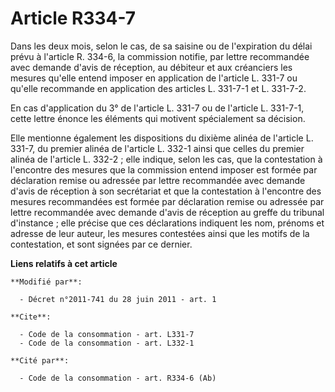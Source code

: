 # Article R334-7

Dans les deux mois, selon le cas, de sa saisine ou de l'expiration du délai prévu à l'article R. 334-6, la commission
notifie, par lettre recommandée avec demande d'avis de réception, au débiteur et aux créanciers les mesures qu'elle entend
imposer en application de l'article L. 331-7 ou qu'elle recommande en application des articles L. 331-7-1 et L. 331-7-2. 

En cas d'application du 3° de l'article L. 331-7 ou de l'article L. 331-7-1, cette lettre énonce les éléments qui motivent
spécialement sa décision. 

Elle mentionne également les dispositions du dixième alinéa de l'article L. 331-7, du premier alinéa de l'article L. 332-1
ainsi que celles du premier alinéa de l'article L. 332-2 ; elle indique, selon les cas, que la contestation à l'encontre des
mesures que la commission entend imposer est formée par déclaration remise ou adressée par lettre recommandée avec demande
d'avis de réception à son secrétariat et que la contestation à l'encontre des mesures recommandées est formée par déclaration
remise ou adressée par lettre recommandée avec demande d'avis de réception au      greffe du tribunal d'instance ; elle
précise que ces déclarations indiquent les nom, prénoms et adresse de leur auteur, les mesures contestées ainsi que les
motifs de la contestation, et sont signées par ce dernier.

**Liens relatifs à cet article**

	**Modifié par**:

	  - Décret n°2011-741 du 28 juin 2011 - art. 1

	**Cite**:

	  - Code de la consommation - art. L331-7
	  - Code de la consommation - art. L332-1

	**Cité par**:

	  - Code de la consommation - art. R334-6 (Ab)
